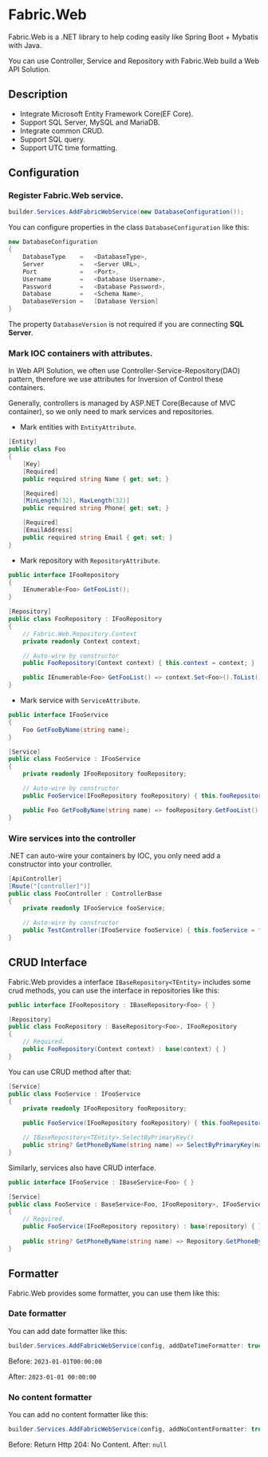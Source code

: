 # Fabric.Web

Fabric.Web is a .NET library to help coding easily like Spring Boot + Mybatis with Java.

You can use Controller, Service and Repository with Fabric.Web build a Web API Solution.

## Description

- Integrate Microsoft Entity Framework Core(EF Core).
- Support SQL Server, MySQL and MariaDB.
- Integrate common CRUD.
- Support SQL query.
- Support UTC time formatting.

## Configuration

### Register Fabric.Web service.

```csharp
builder.Services.AddFabricWebService(new DatabaseConfiguration());
```

You can configure properties in the class ``DatabaseConfiguration`` like this:

```csharp
new DatabaseConfiguration
{
    DatabaseType    =   <DatabaseType>,
    Server          =   <Server URL>,
    Port            =   <Port>,
    Username        =   <Database Username>,
    Password        =   <Database Password>,
    Database        =   <Schema Name>,
    DatabaseVersion =   [Database Version]
}
```

The property ``DatabaseVersion`` is not required if you are connecting **SQL Server**.

### Mark IOC containers with attributes.

In Web API Solution, we often use Controller-Service-Repository(DAO) pattern,
therefore we use attributes for Inversion of Control these containers.

Generally, controllers is managed by ASP.NET Core(Because of MVC container),
so we only need to mark services and repositories.

- Mark entities with ``EntityAttribute``.

```csharp
[Entity]
public class Foo
{
    [Key]
    [Required]
    public required string Name { get; set; }

    [Required]
    [MinLength(32), MaxLength(32)]
    public required string Phone{ get; set; }

    [Required]
    [EmailAddress]
    public required string Email { get; set; }
}
```

- Mark repository with ``RepositoryAttribute``.

```csharp
public interface IFooRepository
{
    IEnumerable<Foo> GetFooList();
}

[Repository]
public class FooRepository : IFooRepository
{
    // Fabric.Web.Repository.Context
    private readonly Context context;

    // Auto-wire by constructor
    public FooRepository(Context context) { this.context = context; }

    public IEnumerable<Foo> GetFooList() => context.Set<Foo>().ToList();
}
```

- Mark service with ``ServiceAttribute``.

```csharp
public interface IFooService
{
    Foo GetFooByName(string name);
}

[Service]
public class FooService : IFooService
{
    private readonly IFooRepository fooRepository;

    // Auto-wire by constructor
    public FooService(IFooRepository fooRepository) { this.fooRepository = fooRepository; }

    public Foo GetFooByName(string name) => fooRepository.GetFooList().Where(foo => foo.Name == name).First();
}
```

### Wire services into the controller

.NET can auto-wire your containers by IOC,
you only need add a constructor into your controller.

```csharp
[ApiController]
[Route("[controller]")]
public class FooController : ControllerBase
{
    private readonly IFooService fooService;

    // Auto-wire by constructor
    public TestController(IFooService fooService) { this.fooService = fooService; }
}
```

## CRUD Interface

Fabric.Web provides a interface ``IBaseRepository<TEntity>`` includes some crud methods,
you can use the interface in repositories like this:

```csharp
public interface IFooRepository : IBaseRepository<Foo> { }

[Repository]
public class FooRepository : BaseRepository<Foo>, IFooRepository
{
    // Required.
    public FooRepository(Context context) : base(context) { }
}
```

You can use CRUD method after that:

```csharp
[Service]
public class FooService : IFooService
{
    private readonly IFooRepository fooRepository;

    public FooService(IFooRepository fooRepository) { this.fooRepository = fooRepository; }

    // IBaseRepository<TEntity>.SelectByPrimaryKey()
    public string? GetPhoneByName(string name) => SelectByPrimaryKey(name)?.Phone;
}
```

Similarly, services also have CRUD interface.

```csharp
public interface IFooService : IBaseService<Foo> { }

[Service]
public class FooService : BaseService<Foo, IFooRepository>, IFooService
{
    // Required.
    public FooService(IFooRepository repository) : base(repository) { }
    
    public string? GetPhoneByName(string name) => Repository.GetPhoneByName(name);
}
```

## Formatter

Fabric.Web provides some formatter,
you can use them like this:

### Date formatter

You can add date formatter like this:

```csharp
builder.Services.AddFabricWebService(config, addDateTimeFormatter: true);
```

Before: ``2023-01-01T00:00:00``

After: ``2023-01-01 00:00:00``

### No content formatter

You can add no content formatter like this:

```csharp
builder.Services.AddFabricWebService(config, addNoContentFormatter: true);
```

Before: Return Http 204: No Content.
After: ``null``
